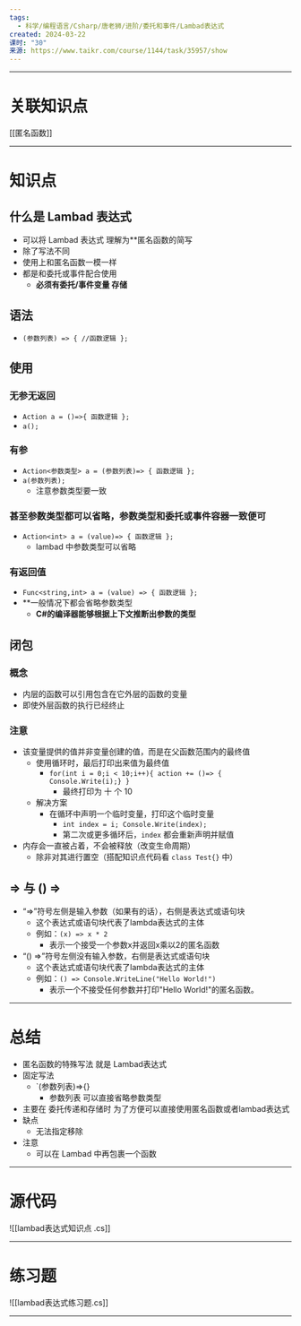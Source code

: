 ```yaml
---
tags:
  - 科学/编程语言/Csharp/唐老狮/进阶/委托和事件/Lambad表达式
created: 2024-03-22
课时: "30"
来源: https://www.taikr.com/course/1144/task/35957/show
---
```


---
# 关联知识点

[[匿名函数]]

---
# 知识点

## 什么是 Lambad 表达式

- 可以将 Lambad 表达式 理解为**匿名函数的简写
- 除了写法不同
- 使用上和匿名函数一模一样
- 都是和委托或事件配合使用
	- **必须有委托/事件变量 存储**
## 语法

- `(参数列表) => { //函数逻辑 };`
## 使用

### 无参无返回

- `Action a = ()=>{ 函数逻辑 };`
- `a();`
### 有参

- `Action<参数类型> a = (参数列表)=> { 函数逻辑 };`
- `a(参数列表);`
	- 注意参数类型要一致
### 甚至参数类型都可以省略，参数类型和委托或事件容器一致便可

- `Action<int> a = (value)=> { 函数逻辑 };`
	- lambad 中参数类型可以省略
### 有返回值

- `Func<string,int> a = (value) => { 函数逻辑 };`
- **一般情况下都会省略参数类型
	- **C#的编译器能够根据上下文推断出参数的类型**
## 闭包

### 概念

- 内层的函数可以引用包含在它外层的函数的变量
- 即使外层函数的执行已经终止
### 注意

- 该变量提供的值并非变量创建的值，而是在父函数范围内的最终值
	- 使用循环时，最后打印出来值为最终值
		- `for(int i = 0;i < 10;i++){ action += ()=> { Console.Write(i);} }`
			- 最终打印为 十 个 10
	- 解决方案
		- 在循环中声明一个临时变量，打印这个临时变量
			- `int index = i; Console.Write(index);`
			- 第二次或更多循环后，`index` 都会重新声明并赋值
- 内存会一直被占着，不会被释放（改变生命周期）
	- 除非对其进行置空（搭配知识点代码看 `class Test{}` 中）
## => 与 () =>

- “=>”符号左侧是输入参数（如果有的话），右侧是表达式或语句块
	- 这个表达式或语句块代表了lambda表达式的主体
	- 例如：`(x) => x * 2`
		- 表示一个接受一个参数x并返回x乘以2的匿名函数
- “() =>”符号左侧没有输入参数，右侧是表达式或语句块
	- 这个表达式或语句块代表了lambda表达式的主体
	- 例如：`() => Console.WriteLine("Hello World!")`
		- 表示一个不接受任何参数并打印"Hello World!"的匿名函数。




---
# 总结

- 匿名函数的特殊写法 就是 Lambad表达式
- 固定写法 
	- `(参数列表)=>{}
		- 参数列表 可以直接省略参数类型
- 主要在 委托传递和存储时 为了方便可以直接使用匿名函数或者lambad表达式
- 缺点
	- 无法指定移除
- 注意
	- 可以在 Lambad 中再包裹一个函数

---
# 源代码

![[lambad表达式知识点 .cs]]

---
# 练习题

 ![[lambad表达式练习题.cs]]

---
